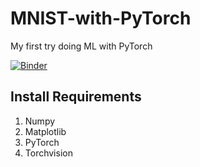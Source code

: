 # MNIST-with-PyTorch
My first try doing ML with PyTorch

[![Binder](https://mybinder.org/badge_logo.svg)](https://mybinder.org/v2/gh/pragyan52yadav/MNIST-with-PyTorch/HEAD?filepath=main.ipynb)

## Install Requirements
1. Numpy
2. Matplotlib
3. PyTorch
4. Torchvision
